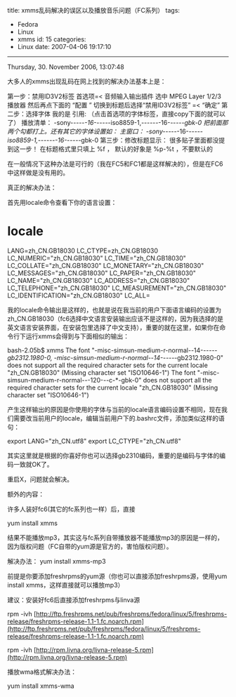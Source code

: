 title: xmms乱码解决的误区以及播放音乐问题（FC系列）
tags:
  - Fedora
  - Linux
  - xmms
id: 15
categories:
  - Linux
date: 2007-04-06 19:17:10
---

Thursday, 30\. November 2006, 13:07:48

大多人的xmms出现乱码在网上找到的解决办法基本上是：

第一步：禁用ID3V2标签
首选项=< 音频输入输出插件 选中 MPEG Layer 1/2/3 播放器 然后再点下面的 “配置 ” 切换到标题后选择“禁用ID3V2标签” =< “确定”
第二步：选择字体
我的是
引用:
（点击首选项的字体标签，直接copy下面的就可以了）
播放清单：
-sony-*-*-*-*-*-16-*-*-*-*-*-iso8859-1,-*-*-*-*-*-*-16-*-*-*-*-*-gbk-0
把前面那两个勾都打上。还有其它的字体设置如：
主窗口：
-sony-*-*-*-*-*-16-*-*-*-*-*-iso8859-1,-*-*-*-*-*-*-16-*-*-*-*-*-gbk-0
第三步：修改标题显示：
很多贴子里面都没提到这一步！
在标题格式里只填上 %f ， 默认的好象是 %p-%t ，不要默认的

在一般情况下这种办法是可行的（我在FC5和FC1都是这样解决的），但是在FC6中这样做是没有用的。

真正的解决办法：

首先用locale命令查看下你的语言设置：
# locale
LANG=zh_CN.GB18030
LC_CTYPE=zh_CN.GB18030
LC_NUMERIC="zh_CN.GB18030"
LC_TIME="zh_CN.GB18030"
LC_COLLATE="zh_CN.GB18030"
LC_MONETARY="zh_CN.GB18030"
LC_MESSAGES="zh_CN.GB18030"
LC_PAPER="zh_CN.GB18030"
LC_NAME="zh_CN.GB18030"
LC_ADDRESS="zh_CN.GB18030"
LC_TELEPHONE="zh_CN.GB18030"
LC_MEASUREMENT="zh_CN.GB18030"
LC_IDENTIFICATION="zh_CN.GB18030"
LC_ALL=

我的locale命令输出是这样的，也就是说在我当前的用户下面语言编码的设置为zh_CN.GB18030（fc6选择中文语言安装输出应该不是这样的，因为我选择的是英文语言安装界面，在安装包里选择了中文支持），重要的就在这里，如果你在命令行下运行xmms会得到与下面相似的输出：

bash-2.05b$ xmms
The font "-misc-simsun-medium-r-normal--14-*-*-*-*-*-gb2312.1980-0,
-misc-simsun-medium-r-normal--14-*-*-*-*-*-gb2312.1980-0" does not support all the required character sets for the current locale "zh_CN.GB18030"
(Missing character set "ISO10646-1")
The font "-misc-simsun-medium-r-normal-*-*-120-*-*-c-*-gbk-0" does not support all the required character sets for the current locale "zh_CN.GB18030"
(Missing character set "ISO10646-1")

产生这样输出的原因是你使用的字体与当前的locale语言编码设置不相同，现在我们需要改当前用户的locale，编辑当前用户下的.bashrc文件，添加类似这样的语句：

export LANG="zh_CN.utf8"
export LC_CTYPE="zh_CN.utf8"

其实这里就是根据的你喜好你也可以选择gb2310编码，重要的是编码与字体的编码一致就OK了。

重启X，问题就会解决。

额外的内容：

许多人装好fc6(其它的fc系列也一样）后，直接

yum install xmms

结果不能播放mp3，其实这与fc系列自带播放器不能播放mp3的原因是一样的，因为版权问题（FC自带的yum源是官方的，害怕版权问题）。

解决办法：
yum install xmms-mp3

前提是你要添加freshrpms的yum源（你也可以直接添加freshrpms源，使用yum install xmms，这样直接就可以播放mp3）

建议：安装好fc6后直接添加freshrpms与linva源

rpm -ivh [http://ftp.freshrpms.net/pub/freshrpms/fedora/linux/5/freshrpms-release/freshrpms-release-1.1-1.fc.noarch.rpm](http://ftp.freshrpms.net/pub/freshrpms/fedora/linux/5/freshrpms-release/freshrpms-release-1.1-1.fc.noarch.rpm)

rpm -ivh [http://rpm.livna.org/livna-release-5.rpm](http://rpm.livna.org/livna-release-5.rpm)

播放wma格式解决办法：

yum install xmms-wma
